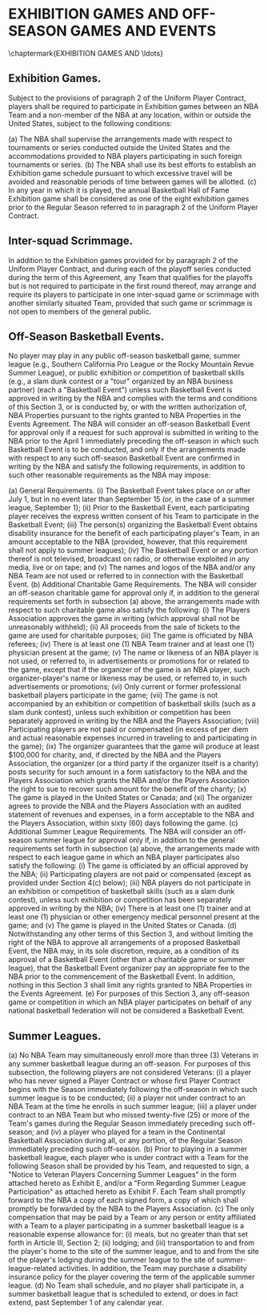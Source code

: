 # EXHIBITION GAMES AND OFF-SEASON GAMES AND EVENTS
\chaptermark{EXHIBITION GAMES AND \ldots}

## Exhibition Games.

Subject to the provisions of paragraph 2 of the Uniform Player Contract, players shall be required to participate in Exhibition games between an NBA Team and a non-member of the NBA at any location, within or outside the United States, subject to the following conditions:

(a) The NBA shall supervise the arrangements made with respect to tournaments or series conducted outside the United States and the accommodations provided to NBA players participating in such foreign tournaments or series.
(b) The NBA shall use its best efforts to establish an Exhibition game schedule pursuant to which excessive travel will be avoided and reasonable periods of time between games will be allotted.
(c) In any year in which it is played, the annual Basketball Hall of Fame Exhibition game shall be considered as one of the eight exhibition games prior to the Regular Season referred to in paragraph 2 of the Uniform Player Contract.

## Inter-squad Scrimmage.

In addition to the Exhibition games provided for by paragraph 2 of the Uniform Player Contract, and during each of the playoff series conducted during the term of this Agreement, any Team that qualifies for the playoffs but is not required to participate in the first round thereof, may arrange and require its players to participate in one inter-squad game or scrimmage with another similarly situated Team, provided that such game or scrimmage is not open to members of the general public.

## Off-Season Basketball Events.

No player may play in any public off-season basketball game, summer league (e.g., Southern California Pro League or the Rocky Mountain Revue Summer League), or public exhibition or competition of basketball skills (e.g., a slam dunk contest or a "tour" organized by an NBA business partner) (each a "Basketball Event") unless such Basketball Event is approved in writing by the NBA and complies with the terms and conditions of this Section 3, or is conducted by, or with the written authorization of, NBA Properties pursuant to the rights granted to NBA Properties in the Events Agreement. The NBA will consider an off-season Basketball Event for approval only if a request for such approval is submitted in writing to the NBA prior to the April 1 immediately preceding the off-season in which such Basketball Event is to be conducted, and only if the arrangements made with respect to any such off-season Basketball Event are confirmed in writing by the NBA and satisfy the following requirements, in addition to such other reasonable requirements as the NBA may impose:

(a) General Requirements.
    (i) The Basketball Event takes place on or after July 1, but in no event later than September 15 (or, in the case of a summer league, September 1);
    (ii) Prior to the Basketball Event, each participating player receives the express written consent of his Team to participate in the Basketball Event;
    (iii) The person(s) organizing the Basketball Event obtains disability insurance for the benefit of each participating player's Team, in an amount acceptable to the NBA (provided, however, that this requirement shall not apply to summer leagues);
    (iv) The Basketball Event or any portion thereof is not televised, broadcast on radio, or otherwise exploited in any media, live or on tape; and
    (v) The names and logos of the NBA and/or any NBA Team are not used or referred to in connection with the Basketball Event.
(b) Additional Charitable Game Requirements. The NBA will consider an off-season charitable game for approval only if, in addition to the general requirements set forth in subsection (a) above, the arrangements made with respect to such charitable game also satisfy the following:
    (i) The Players Association approves the game in writing (which approval shall not be unreasonably withheld);
    (ii) All proceeds from the sale of tickets to the game are used for charitable purposes;
    (iii) The game is officiated by NBA referees;
    (iv) There is at least one (1) NBA Team trainer and at least one (1) physician present at the game;
    (v) The name or likeness of an NBA player is not used, or referred to, in advertisements or promotions for or related to the game, except that if the organizer of the game is an NBA player, such organizer-player's name or likeness may be used, or referred to, in such advertisements or promotions;
    (vi) Only current or former professional basketball players participate in the game;
    (vii) The game is not accompanied by an exhibition or competition of basketball skills (such as a slam dunk contest), unless such exhibition or competition has been separately approved in writing by the NBA and the Players Association;
    (viii) Participating players are not paid or compensated (in excess of per diem and actual reasonable expenses incurred in traveling to and participating in the game);
    (ix) The organizer guarantees that the game will produce at least \$100,000 for charity, and, if directed by the NBA and the Players Association, the organizer (or a third party if the organizer itself is a charity) posts security for such amount in a form satisfactory to the NBA and the Players Association which grants the NBA and/or the Players Association the right to sue to recover such amount for the benefit of the charity;
    (x) The game is played in the United States or Canada; and
    (xi) The organizer agrees to provide the NBA and the Players Association with an audited statement of revenues and expenses, in a form acceptable to the NBA and the Players Association, within sixty (60) days following the game.
(c) Additional Summer League Requirements. The NBA will consider an off-season summer league for approval only if, in addition to the general requirements set forth in subsection (a) above, the arrangements made with respect to each league game in which an NBA player participates also satisfy the following:
    (i) The game is officiated by an official approved by the NBA;
    (ii) Participating players are not paid or compensated (except as provided under Section 4(c) below);
    (iii) NBA players do not participate in an exhibition or competition of basketball skills (such as a slam dunk contest), unless such exhibition or competition has been separately approved in writing by the NBA;
    (iv) There is at least one (1) trainer and at least one (1) physician or other emergency medical personnel present at the game; and
    (v) The game is played in the United States or Canada.
(d) Notwithstanding any other terms of this Section 3, and without limiting the right of the NBA to approve all arrangements of a proposed Basketball Event, the NBA may, in its sole discretion, require, as a condition of its approval of a Basketball Event (other than a charitable game or summer league), that the Basketball Event organizer pay an appropriate fee to the NBA prior to the commencement of the Basketball Event. In addition, nothing in this Section 3 shall limit any rights granted to NBA Properties in the Events Agreement.
(e) For purposes of this Section 3, any off-season game or competition in which an NBA player participates on behalf of any national basketball federation will not be considered a Basketball Event.

## Summer Leagues.

(a) No NBA Team may simultaneously enroll more than three (3) Veterans in any summer basketball league during an off-season. For purposes of this subsection, the following players are not considered Veterans:
    (i) a player who has never signed a Player Contract or whose first Player Contract begins with the Season immediately following the off-season in which such summer league is to be conducted;
    (ii) a player not under contract to an NBA Team at the time he enrolls in such summer league;
    (iii) a player under contract to an NBA Team but who missed twenty-five (25) or more of the Team's games during the Regular Season immediately preceding such off-season; and
    (iv) a player who played for a team in the Continental Basketball Association during all, or any portion, of the Regular Season immediately preceding such off-season.
(b) Prior to playing in a summer basketball league, each player who is under contract with a Team for the following Season shall be provided by his Team, and requested to sign, a "Notice to Veteran Players Concerning Summer Leagues" in the form attached hereto as Exhibit E, and/or a "Form Regarding Summer League Participation" as attached hereto as Exhibit F. Each Team shall promptly forward to the NBA a copy of each signed form, a copy of which shall promptly be forwarded by the NBA to the Players Association.
(c) The only compensation that may be paid by a Team or any person or entity affiliated with a Team to a player participating in a summer basketball league is a reasonable expense allowance for: (i) meals, but no greater than that set forth in Article III, Section 2; (ii) lodging; and (iii) transportation to and from the player's home to the site of the summer league, and to and from the site of the player's lodging during the summer league to the site of summer-league-related activities. In addition, the Team may purchase a disability insurance policy for the player covering the term of the applicable summer league.
(d) No Team shall schedule, and no player shall participate in, a summer basketball league that is scheduled to extend, or does in fact extend, past September 1 of any calendar year.

